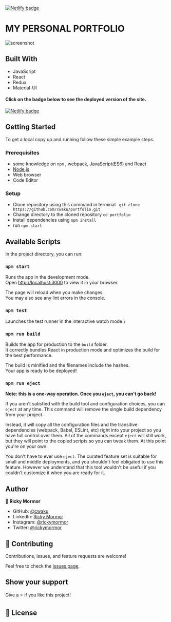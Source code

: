 [![Netlify badge](https://api.netlify.com/api/v1/badges/470e52d0-4d03-4935-b493-76c00166a3da/deploy-status)](https://rickymormor.engineer/)
# MY PERSONAL PORTFOLIO


![screenshot](./src/assets/images/CPT2207081821-720x354.gif)

## Built With

- JavaScript
- React
- Redux
- Material-UI


#### Click on the badge below to see the deployed version of the site.
[![Netlify badge](https://api.netlify.com/api/v1/badges/470e52d0-4d03-4935-b493-76c00166a3da/deploy-status)](https://rickymormor.engineer/)

## Getting Started

To get a local copy up and running follow these simple example steps.

### Prerequisites

- some knowledge on `npm` , webpack, JavaScript(ES6) and React
- [Node.js](https://nodejs.org/en/)
- Web browser
- Code Editor
### Setup

- Clone repository using this command in terminal ` git clone https://github.com/cwaku/portfolio.git`
- Change directory to the cloned repository `cd portfolio`
- Install dependencies using `npm install`
- run `npm start`


## Available Scripts

In the project directory, you can run:

### `npm start`

Runs the app in the development mode.\
Open [http://localhost:3000](http://localhost:3000) to view it in your browser.

The page will reload when you make changes.\
You may also see any lint errors in the console.

### `npm test`

Launches the test runner in the interactive watch mode.\
### `npm run build`

Builds the app for production to the `build` folder.\
It correctly bundles React in production mode and optimizes the build for the best performance.

The build is minified and the filenames include the hashes.\
Your app is ready to be deployed!

### `npm run eject`

**Note: this is a one-way operation. Once you `eject`, you can't go back!**

If you aren't satisfied with the build tool and configuration choices, you can `eject` at any time. This command will remove the single build dependency from your project.

Instead, it will copy all the configuration files and the transitive dependencies (webpack, Babel, ESLint, etc) right into your project so you have full control over them. All of the commands except `eject` will still work, but they will point to the copied scripts so you can tweak them. At this point you're on your own.

You don't have to ever use `eject`. The curated feature set is suitable for small and middle deployments, and you shouldn't feel obligated to use this feature. However we understand that this tool wouldn't be useful if you couldn't customize it when you are ready for it.

## Author

👤 **Ricky Mormor**

- GitHub: [@cwaku](https://github.com/cwaku)
- LinkedIn: [Ricky Mormor](www.linkedin.com/in/ricky-mormor)
- Instagram: [@rickymormor](https://instagram.com/rickymormor)
- Twitter: [@rickymormor](https://twitter.com/rickymormor)

## 🤝 Contributing

Contributions, issues, and feature requests are welcome!

Feel free to check the [issues page](https://github.com/cwaku/covid-19-data/issues).

## Show your support

Give a ⭐️ if you like this project!

## 📝 License